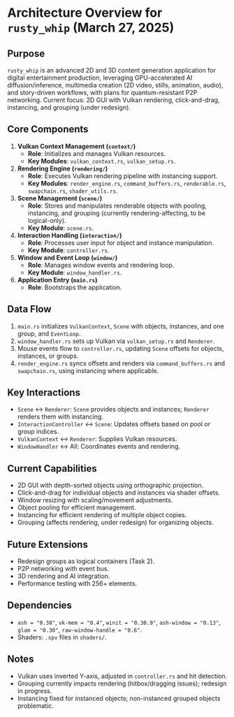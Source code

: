 # Architecture Overview for `rusty_whip` (March 27, 2025)

## Purpose
`rusty_whip` is an advanced 2D and 3D content generation application for digital entertainment production, leveraging GPU-accelerated AI diffusion/inference, multimedia creation (2D video, stills, animation, audio), and story-driven workflows, with plans for quantum-resistant P2P networking. Current focus: 2D GUI with Vulkan rendering, click-and-drag, instancing, and grouping (under redesign).

## Core Components
1. **Vulkan Context Management (`context/`)**
   - **Role**: Initializes and manages Vulkan resources.
   - **Key Modules**: `vulkan_context.rs`, `vulkan_setup.rs`.
2. **Rendering Engine (`rendering/`)**
   - **Role**: Executes Vulkan rendering pipeline with instancing support.
   - **Key Modules**: `render_engine.rs`, `command_buffers.rs`, `renderable.rs`, `swapchain.rs`, `shader_utils.rs`.
3. **Scene Management (`scene/`)**
   - **Role**: Stores and manipulates renderable objects with pooling, instancing, and grouping (currently rendering-affecting, to be logical-only).
   - **Key Module**: `scene.rs`.
4. **Interaction Handling (`interaction/`)**
   - **Role**: Processes user input for object and instance manipulation.
   - **Key Module**: `controller.rs`.
5. **Window and Event Loop (`window/`)**
   - **Role**: Manages window events and rendering loop.
   - **Key Module**: `window_handler.rs`.
6. **Application Entry (`main.rs`)**
   - **Role**: Bootstraps the application.

## Data Flow
1. `main.rs` initializes `VulkanContext`, `Scene` with objects, instances, and one group, and `EventLoop`.
2. `window_handler.rs` sets up Vulkan via `vulkan_setup.rs` and `Renderer`.
3. Mouse events flow to `controller.rs`, updating `Scene` offsets for objects, instances, or groups.
4. `render_engine.rs` syncs offsets and renders via `command_buffers.rs` and `swapchain.rs`, using instancing where applicable.

## Key Interactions
- `Scene` ↔ `Renderer`: `Scene` provides objects and instances; `Renderer` renders them with instancing.
- `InteractionController` ↔ `Scene`: Updates offsets based on pool or group indices.
- `VulkanContext` ↔ `Renderer`: Supplies Vulkan resources.
- `WindowHandler` ↔ All: Coordinates events and rendering.

## Current Capabilities
- 2D GUI with depth-sorted objects using orthographic projection.
- Click-and-drag for individual objects and instances via shader offsets.
- Window resizing with scaling/movement adjustments.
- Object pooling for efficient management.
- Instancing for efficient rendering of multiple object copies.
- Grouping (affects rendering, under redesign) for organizing objects.

## Future Extensions
- Redesign groups as logical containers (Task 2).
- P2P networking with event bus.
- 3D rendering and AI integration.
- Performance testing with 256+ elements.

## Dependencies
- `ash = "0.38"`, `vk-mem = "0.4"`, `winit = "0.30.9"`, `ash-window = "0.13"`, `glam = "0.30"`, `raw-window-handle = "0.6"`.
- Shaders: `.spv` files in `shaders/`.

## Notes
- Vulkan uses inverted Y-axis, adjusted in `controller.rs` and hit detection.
- Grouping currently impacts rendering (hitbox/dragging issues); redesign in progress.
- Instancing fixed for instanced objects; non-instanced grouped objects problematic.